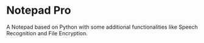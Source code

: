 # Notepad Pro
 A Notepad based on Python with some additional functionalities like Speech Recognition and File Encryption.
